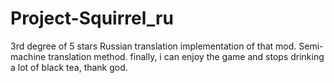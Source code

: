 # Project-Squirrel_ru
3rd degree of 5 stars Russian translation implementation of that mod. Semi-machine translation method.
finally, i can enjoy the game and stops drinking a lot of black tea, thank god.
